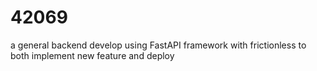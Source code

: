 # 42069
a general backend develop using FastAPI framework with frictionless to both implement new feature and deploy 




